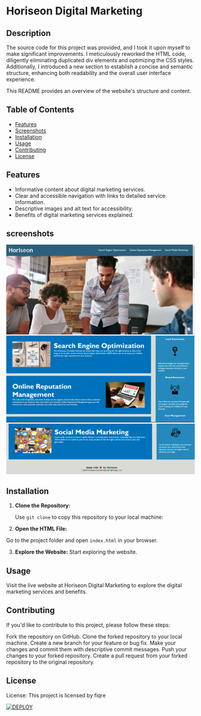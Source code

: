 # Horiseon Digital Marketing

## Description

The source code for this project was provided, and I took it upon myself to make significant improvements. I meticulously reworked the HTML code, diligently eliminating duplicated div elements and optimizing the CSS styles. Additionally, I introduced a new section to establish a concise and semantic structure, enhancing both readability and the overall user interface experience.

This README provides an overview of the website's structure and content.

## Table of Contents

- [Features](#features)
- [Screenshots](#screenshots)
- [Installation](#installation)
- [Usage](#usage)
- [Contributing](#contributing)
- [License](#license)

## Features

- Informative content about digital marketing services.
- Clear and accessible navigation with links to detailed service information.
- Descriptive images and alt text for accessibility.
- Benefits of digital marketing services explained.

## screenshots

![Alt Text](assets/images/screen%20shot.png)
![Alt Text](assets/images/screenshot2.png)
![Alt Text](assets/images/screenshot3.png)

## Installation

1. **Clone the Repository:**

   Use `git clone` to copy this repository to your local machine:

2. **Open the HTML File:**

Go to the project folder and open `index.html` in your browser.

3. **Explore the Website:**
   Start exploring the website.

## Usage

Visit the live website at Horiseon Digital Marketing to explore the digital marketing services and benefits.

## Contributing

If you'd like to contribute to this project, please follow these steps:

Fork the repository on GitHub.
Clone the forked repository to your local machine.
Create a new branch for your feature or bug fix.
Make your changes and commit them with descriptive commit messages.
Push your changes to your forked repository.
Create a pull request from your forked repository to the original repository.

## License

License: This project is licensed by fiqre

[![DEPLOY](https://img.shields.io/badge/DEPLOY-%E2%9C%93-brightgreen)](https://your-github-pages-url-here)
